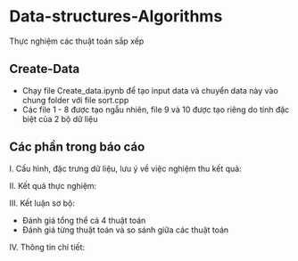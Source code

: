 # Data-structures-Algorithms
Thực nghiệm các thuật toán sắp xếp
## Create-Data
- Chạy file Create_data.ipynb để tạo input data và chuyển data này vào chung folder với file sort.cpp 
- Các file 1 - 8 được tạo ngẫu nhiên, file 9 và 10 được tạo riêng do tính đặc biệt của 2 bộ dữ liệu
## Các phần trong báo cáo
I. Cấu hình, đặc trưng dữ liệu, lưu ý về việc nghiệm thu kết quả:

II.  Kết quả thực nghiệm:

III. Kết luận sơ bộ:
- Đánh giá tổng thể cả 4 thuật toán
- Đánh giá từng thuật toán và so sánh giữa các thuật toán

IV. Thông tin chi tiết:

